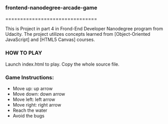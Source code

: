 ### frontend-nanodegree-arcade-game
===============================

This is Project in part 4 in Frond-End Developer Nanodegree program from Udacity. The project utilizes concepts learned from [Object-Oriented JavaScript] and [HTML5 Canvas] courses.

### HOW TO PLAY

Launch index.html to play.
Copy the whole source file.

### Game Instructions:
* Move up: up arrow
* Move down: down arrow
* Move left: left arrow
* Move right: right arrow
* Reach the water
* Avoid the bugs
